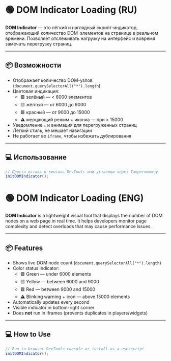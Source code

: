 # 🟢 DOM Indicator Loading (RU)

**DOM Indicator** — это лёгкий и наглядный скрипт-индикатор, отображающий количество DOM-элементов на странице в реальном времени. Позволяет отслеживать нагрузку на интерфейс и вовремя замечать перегрузку страниц.

---

## 📦 Возможности

- Отображает количество DOM-узлов (`document.querySelectorAll("*").length`)
- Цветовая индикация:
  - 🟩 зелёный — < 6000 элементов
  - 🟨 жёлтый — от 6000 до 9000
  - 🟥 красный — от 9000 до 15000
  - ⚠️ мерцающий режим + иконка — при > 15000
- Уведомление `⚠️` и анимация для перегруженных страниц
- Лёгкий стиль, не мешает навигации
- Не работает во `iframe`, чтобы избежать дублирования

---

## 💻 Использование

```js
// Просто вставь в консоль DevTools или установи через Tampermonkey
initDOMIndicator();

```

# 🟢 DOM Indicator Loading (ENG)

**DOM Indicator** is a lightweight visual tool that displays the number of DOM nodes on a web page in real time. It helps developers monitor page complexity and detect overloads that may cause performance issues.

---

## 📦 Features

- Shows live DOM node count (`document.querySelectorAll("*").length`)
- Color status indicator:
  - 🟩 Green — under 6000 elements
  - 🟨 Yellow — between 6000 and 9000
  - 🟥 Red — between 9000 and 15000
  - ⚠️ Blinking warning + icon — above 15000 elements
- Automatically updates every second
- Visible indicator in bottom-right corner
- Does **not** run in iframes (prevents duplicates in players/widgets)

---

## 💻 How to Use

```js
// Run in browser DevTools console or install as a userscript
initDOMIndicator();
```
